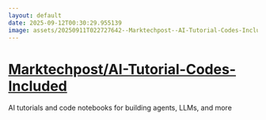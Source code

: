 ```yaml
---
layout: default
date: 2025-09-12T00:30:29.955139
image: assets/20250911T022727642--Marktechpost--AI-Tutorial-Codes-Included--20250911T023323963--cropped.png
---
```


# [Marktechpost/AI-Tutorial-Codes-Included](https://github.com/Marktechpost/AI-Tutorial-Codes-Included)

AI tutorials and code notebooks for building agents, LLMs, and more
